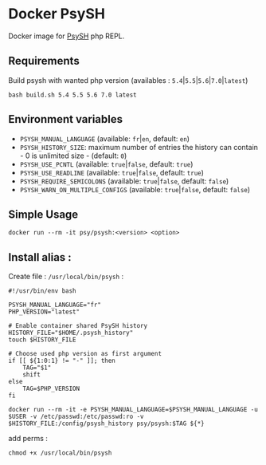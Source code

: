 # Docker PsySH

Docker image for [PsySH](http://psysh.org) php REPL.

## Requirements

Build psysh with wanted php version (availables : `5.4`|`5.5`|`5.6`|`7.0`|`latest`)
```
bash build.sh 5.4 5.5 5.6 7.0 latest
```

## Environment variables

- `PSYSH_MANUAL_LANGUAGE` (available: `fr`|`en`, default: `en`)
- `PSYSH_HISTORY_SIZE`: maximum number of entries the history can contain - 0 is unlimited size - (default: `0`)
- `PSYSH_USE_PCNTL` (available: `true`|`false`, default: `true`)
- `PSYSH_USE_READLINE` (available: `true`|`false`, default: `true`)
- `PSYSH_REQUIRE_SEMICOLONS` (available: `true`|`false`, default: `false`)
- `PSYSH_WARN_ON_MULTIPLE_CONFIGS` (available: `true`|`false`, default: `false`)


## Simple Usage

```
docker run --rm -it psy/psysh:<version> <option>
```

## Install alias :

Create file : `/usr/local/bin/psysh` :

```
#!/usr/bin/env bash

PSYSH_MANUAL_LANGUAGE="fr"
PHP_VERSION="latest"

# Enable container shared PsySH history
HISTORY_FILE="$HOME/.psysh_history"
touch $HISTORY_FILE

# Choose used php version as first argument
if [[ ${1:0:1} != "-" ]]; then
    TAG="$1"
    shift
else
    TAG=$PHP_VERSION
fi

docker run --rm -it -e PSYSH_MANUAL_LANGUAGE=$PSYSH_MANUAL_LANGUAGE -u $USER -v /etc/passwd:/etc/passwd:ro -v $HISTORY_FILE:/config/psysh_history psy/psysh:$TAG ${*}

```

add perms :

```
chmod +x /usr/local/bin/psysh
```
